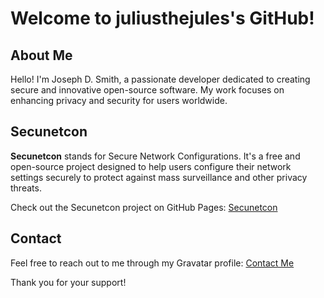# Welcome to juliusthejules's GitHub!

## About Me

Hello! I'm Joseph D. Smith, a passionate developer dedicated to creating secure and innovative open-source software. My work focuses on enhancing privacy and security for users worldwide. 

## Secunetcon

**Secunetcon** stands for Secure Network Configurations. It's a free and open-source project designed to help users configure their network settings securely to protect against mass surveillance and other privacy threats. 

Check out the Secunetcon project on GitHub Pages:
[Secunetcon](https://juliusthejules.github.io/Secunetcon/)

## Contact

Feel free to reach out to me through my Gravatar profile:
[Contact Me](https://gravatar.com/secunetcon)

Thank you for your support!
